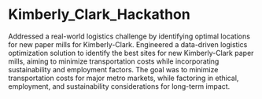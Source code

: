 # Kimberly_Clark_Hackathon
 Addressed a real-world logistics challenge by identifying optimal locations for new paper mills for Kimberly-Clark. Engineered a data-driven logistics optimization solution to identify the best sites for new Kimberly-Clark paper mills, aiming to minimize transportation costs while incorporating sustainability and employment factors. The goal was to minimize transportation costs for major metro markets, while factoring in ethical, employment, and sustainability considerations for long-term impact.
